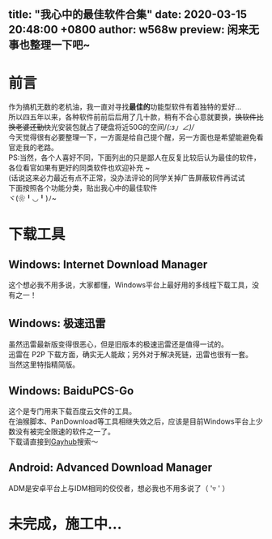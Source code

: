 title: "我心中的最佳软件合集"
date: 2020-03-15 20:48:00 +0800
author: w568w
preview: 闲来无事也整理一下吧~
---

# 前言
作为搞机无数的老机油，我一直对寻找**最佳的**功能型软件有着独特的爱好…  
所以四五年以来，各种软件前前后后用了几十款，稍有不合心意就要换，~~换软件比换老婆还勤快~~光安装包就占了硬盘将近50G的空间/_(:з」∠)/_   
今天觉得很有必要整理一下，一方面是给自己提个醒，另一方面也是希望能避免看官走我的老路。  
PS:当然，各个人喜好不同，下面列出的只是鄙人在反复比较后认为最佳的软件，各位看官如果有更好的同类软件也欢迎补充 ~   
(话说这来必力最近有点不正常，没办法评论的同学关掉广告屏蔽软件再试试     
下面按照各个功能分类，贴出我心中的最佳软件  
ヾ(❀╹◡╹)ﾉ~   

# 下载工具
## Windows: Internet Download Manager
这个想必我不用多说，大家都懂，Windows平台上最好用的多线程下载工具，没有之一！
## Windows: 极速迅雷
虽然迅雷最新版变得很恶心，但是旧版本的极速迅雷还是值得一试的。  
迅雷在 P2P 下载方面，确实无人能敌；另外对于解决死链，迅雷也很有一套。   
当然这里特指精简版。 
  
## Windows: BaiduPCS-Go
这个是专门用来下载百度云文件的工具。  
在油猴脚本、PanDownload等工具相继失效之后，应该是目前Windows平台上少数没有被完全限速的软件之一了。  
下载请直接到[Gayhub](github.com)搜索～
## Android: Advanced Download Manager
ADM是安卓平台上与IDM相同的佼佼者，想必我也不用多说了（ '▿ ' ）
 
# 未完成，施工中…

